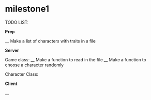 # milestone1

TODO LIST: 

**Prep**

__ Make a list of characters with traits in a file

**Server**

Game class:
__ Make a function to read in the file 
__ Make a function to choose a character randomly 


Character Class:

**Client**

__ 
